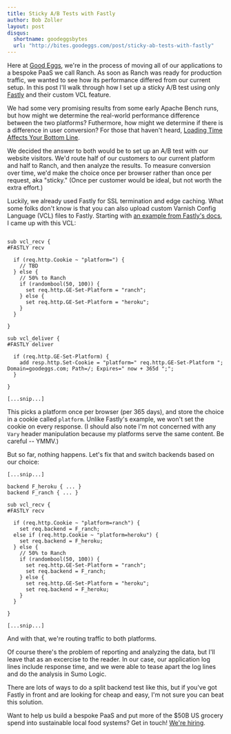 ```yaml
---
title: Sticky A/B Tests with Fastly
author: Bob Zoller
layout: post
disqus:
  shortname: goodeggsbytes
  url: "http://bites.goodeggs.com/post/sticky-ab-tests-with-fastly"
---
```


Here at [Good Eggs](https://www.goodeggs.com/), we're in the process of moving all of our applications to a bespoke PaaS we call Ranch.  As soon as Ranch was ready for production traffic, we wanted to see how its performance differed from our current setup.  In this post I'll walk through how I set up a sticky A/B test using only [Fastly](https://www.fastly.com/) and their custom VCL feature.

<!-- more -->

We had some very promising results from some early Apache Bench runs, but how might we determine the real-world performance difference between the two platforms?  Futhermore, how might we determine if there is a difference in user conversion?  For those that haven't heard, [Loading Time Affects Your Bottom Line](https://blog.kissmetrics.com/loading-time/).

We decided the answer to both would be to set up an A/B test with our website visitors.  We'd route half of our customers to our current platform and half to Ranch, and then analyze the results.  To measure conversion over time, we'd make the choice once per browser rather than once per request, aka "sticky."  (Once per customer would be ideal, but not worth the extra effort.)

Luckily, we already used Fastly for SSL termination and edge caching.  What some folks don't know is that you can also upload custom Varnish Config Language (VCL) files to Fastly.  Starting with [an example from Fastly's docs](https://www.fastly.com/blog/best-practices-for-using-the-vary-header), I came up with this VCL:

```vcl

sub vcl_recv {
#FASTLY recv

  if (req.http.Cookie ~ "platform=") {
    // TBD
  } else {
    // 50% to Ranch
    if (randombool(50, 100)) {
      set req.http.GE-Set-Platform = "ranch";
    } else {
      set req.http.GE-Set-Platform = "heroku";
    }
  }

}

sub vcl_deliver {
#FASTLY deliver

  if (req.http.GE-Set-Platform) {
    add resp.http.Set-Cookie = "platform=" req.http.GE-Set-Platform "; Domain=goodeggs.com; Path=/; Expires=" now + 365d ";";
  }

}

[...snip...]
```

This picks a platform once per browser (per 365 days), and store the choice in a cookie called `platform`.  Unlike Fastly's example, we won't set the cookie on every response.  (I should also note I'm not concerned with any `Vary` header manipulation because my platforms serve the same content.  Be careful -- YMMV.)

But so far, nothing happens.  Let's fix that and switch backends based on our choice:

```vcl
[...snip...]

backend F_heroku { ... }
backend F_ranch { ... }

sub vcl_recv {
#FASTLY recv

  if (req.http.Cookie ~ "platform=ranch") {
    set req.backend = F_ranch;
  else if (req.http.Cookie ~ "platform=heroku") {
    set req.backend = F_heroku;
  } else {
    // 50% to Ranch
    if (randombool(50, 100)) {
      set req.http.GE-Set-Platform = "ranch";
      set req.backend = F_ranch;
    } else {
      set req.http.GE-Set-Platform = "heroku";
      set req.backend = F_heroku;
    }
  }

}

[...snip...]

```

And with that, we're routing traffic to both platforms.

Of course there's the problem of reporting and analyzing the data, but I'll leave that as an excercise to the reader.  In our case, our application log lines include response time, and we were able to tease apart the log lines and do the analysis in Sumo Logic.

There are lots of ways to do a split backend test like this, but if you've got Fastly in front and are looking for cheap and easy, I'm not sure you can beat this solution.

Want to help us build a bespoke PaaS and put more of the $50B US grocery spend into sustainable local food systems?  Get in touch!  [We're hiring](http://careers.goodeggs.com/open-positions/).

